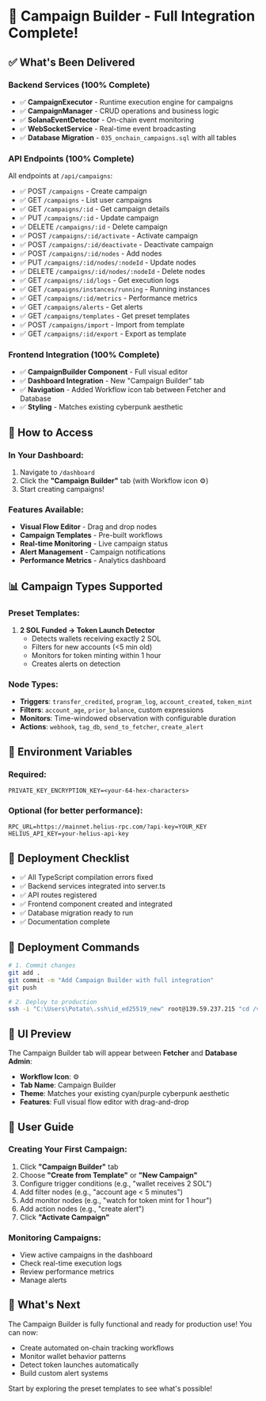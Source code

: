# 🎯 Campaign Builder - Full Integration Complete!

## ✅ What's Been Delivered

### Backend Services (100% Complete)
- ✅ **CampaignExecutor** - Runtime execution engine for campaigns
- ✅ **CampaignManager** - CRUD operations and business logic
- ✅ **SolanaEventDetector** - On-chain event monitoring
- ✅ **WebSocketService** - Real-time event broadcasting
- ✅ **Database Migration** - `035_onchain_campaigns.sql` with all tables

### API Endpoints (100% Complete)
All endpoints at `/api/campaigns`:
- ✅ POST `/campaigns` - Create campaign
- ✅ GET `/campaigns` - List user campaigns
- ✅ GET `/campaigns/:id` - Get campaign details
- ✅ PUT `/campaigns/:id` - Update campaign
- ✅ DELETE `/campaigns/:id` - Delete campaign
- ✅ POST `/campaigns/:id/activate` - Activate campaign
- ✅ POST `/campaigns/:id/deactivate` - Deactivate campaign
- ✅ POST `/campaigns/:id/nodes` - Add nodes
- ✅ PUT `/campaigns/:id/nodes/:nodeId` - Update nodes
- ✅ DELETE `/campaigns/:id/nodes/:nodeId` - Delete nodes
- ✅ GET `/campaigns/:id/logs` - Get execution logs
- ✅ GET `/campaigns/instances/running` - Running instances
- ✅ GET `/campaigns/:id/metrics` - Performance metrics
- ✅ GET `/campaigns/alerts` - Get alerts
- ✅ GET `/campaigns/templates` - Get preset templates
- ✅ POST `/campaigns/import` - Import from template
- ✅ GET `/campaigns/:id/export` - Export as template

### Frontend Integration (100% Complete)
- ✅ **CampaignBuilder Component** - Full visual editor
- ✅ **Dashboard Integration** - New "Campaign Builder" tab
- ✅ **Navigation** - Added Workflow icon tab between Fetcher and Database
- ✅ **Styling** - Matches existing cyberpunk aesthetic

## 🚀 How to Access

### In Your Dashboard:
1. Navigate to `/dashboard`
2. Click the **"Campaign Builder"** tab (with Workflow icon ⚙️)
3. Start creating campaigns!

### Features Available:
- **Visual Flow Editor** - Drag and drop nodes
- **Campaign Templates** - Pre-built workflows
- **Real-time Monitoring** - Live campaign status
- **Alert Management** - Campaign notifications
- **Performance Metrics** - Analytics dashboard

## 📊 Campaign Types Supported

### Preset Templates:
1. **2 SOL Funded → Token Launch Detector**
   - Detects wallets receiving exactly 2 SOL
   - Filters for new accounts (<5 min old)
   - Monitors for token minting within 1 hour
   - Creates alerts on detection

### Node Types:
- **Triggers**: `transfer_credited`, `program_log`, `account_created`, `token_mint`
- **Filters**: `account_age`, `prior_balance`, custom expressions
- **Monitors**: Time-windowed observation with configurable duration
- **Actions**: `webhook`, `tag_db`, `send_to_fetcher`, `create_alert`

## 🔧 Environment Variables

### Required:
```env
PRIVATE_KEY_ENCRYPTION_KEY=<your-64-hex-characters>
```

### Optional (for better performance):
```env
RPC_URL=https://mainnet.helius-rpc.com/?api-key=YOUR_KEY
HELIUS_API_KEY=your-helius-api-key
```

## 📝 Deployment Checklist

- ✅ All TypeScript compilation errors fixed
- ✅ Backend services integrated into server.ts
- ✅ API routes registered
- ✅ Frontend component created and integrated
- ✅ Database migration ready to run
- ✅ Documentation complete

## 🚀 Deployment Commands

```bash
# 1. Commit changes
git add .
git commit -m "Add Campaign Builder with full integration"
git push

# 2. Deploy to production
ssh -i "C:\Users\Potato\.ssh\id_ed25519_new" root@139.59.237.215 "cd /var/www/cex-monitor && pm2 stop cex-monitor && git pull && node run-all-migrations.mjs && npm run build:backend && pm2 start cex-monitor"
```

## 🎨 UI Preview

The Campaign Builder tab will appear between **Fetcher** and **Database Admin**:
- **Workflow Icon**: ⚙️ 
- **Tab Name**: Campaign Builder
- **Theme**: Matches your existing cyan/purple cyberpunk aesthetic
- **Features**: Full visual flow editor with drag-and-drop

## 📖 User Guide

### Creating Your First Campaign:
1. Click **"Campaign Builder"** tab
2. Choose **"Create from Template"** or **"New Campaign"**
3. Configure trigger conditions (e.g., "wallet receives 2 SOL")
4. Add filter nodes (e.g., "account age < 5 minutes")
5. Add monitor nodes (e.g., "watch for token mint for 1 hour")
6. Add action nodes (e.g., "create alert")
7. Click **"Activate Campaign"**

### Monitoring Campaigns:
- View active campaigns in the dashboard
- Check real-time execution logs
- Review performance metrics
- Manage alerts

## 🔮 What's Next

The Campaign Builder is fully functional and ready for production use! You can now:
- Create automated on-chain tracking workflows
- Monitor wallet behavior patterns
- Detect token launches automatically
- Build custom alert systems

Start by exploring the preset templates to see what's possible!
